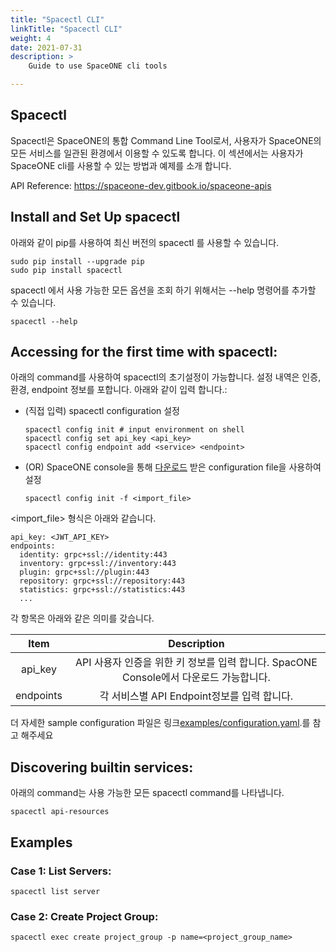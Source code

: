 ```yaml
---
title: "Spacectl CLI"
linkTitle: "Spacectl CLI"
weight: 4
date: 2021-07-31
description: >
    Guide to use SpaceONE cli tools

---
```




## Spacectl 

Spacectl은 SpaceONE의 통합 Command Line Tool로서, 사용자가 SpaceONE의 모든 서비스를 일관된 환경에서 이용할 수 있도록 합니다. 
이 섹션에서는 사용자가 SpaceONE cli를 사용할 수 있는 방법과 예제를 소개 합니다. 

API Reference: https://spaceone-dev.gitbook.io/spaceone-apis


## Install and Set Up spacectl
아래와 같이 pip를 사용하여 최신 버전의 spacectl 를 사용할 수 있습니다. 

```commandline
sudo pip install --upgrade pip 
sudo pip install spacectl
```

spacectl 에서 사용 가능한 모든 옵션을 조회 하기 위해서는 --help 명령어를 추가할 수 있습니다.
```commandline
spacectl --help
```

## Accessing for the first time with spacectl:

아래의 command를 사용하여 spacectl의 초기설정이 가능합니다. 설정 내역은 인증, 환경, endpoint 정보를 포합니다.
아래와 같이 입력 합니다.:

- (직접 입력) spacectl configuration 설정
    ```commandline
    spacectl config init # input environment on shell
    spacectl config set api_key <api_key>
    spacectl config endpoint add <service> <endpoint>
    ```

- (OR) SpaceONE console을 통해 [다운로드](/ko/docs/guides/my_account/api_key/#creating-api-keys) 받은 configuration file을 사용하여 설정
    ```commandline
    spacectl config init -f <import_file>
    ```

<import_file> 형식은 아래와 같습니다.

```
api_key: <JWT_API_KEY>
endpoints:
  identity: grpc+ssl://identity:443
  inventory: grpc+ssl://inventory:443
  plugin: grpc+ssl://plugin:443
  repository: grpc+ssl://repository:443
  statistics: grpc+ssl://statistics:443
  ...
```
각 항목은 아래와 같은 의미를 갖습니다.

|   Item    |                                  Description                                   |
|:---------:|:------------------------------------------------------------------------------:|
|  api_key  |       API 사용자 인증을 위한 키 정보를 입력 합니다. SpacONE Console에서 다운로드 가능합니다.               |
| endpoints |                         각 서비스별 API Endpoint정보를 입력 합니다.                         |


더 자세한 sample configuration 파일은 링크[examples/configuration.yaml](https://github.com/spaceone-dev/spacectl/blob/master/examples/configuration.yaml).를 참고 해주세요

## Discovering builtin services:

아래의 command는 사용 가능한 모든 spacectl command를 나타냅니다.

```commandline
spacectl api-resources
```

## Examples
### Case 1: List Servers:
```commandline
spacectl list server
```

### Case 2: Create Project Group:
```commandline
spacectl exec create project_group -p name=<project_group_name>
```